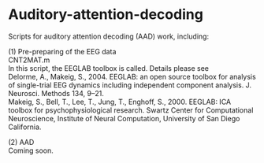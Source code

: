 # Auditory-attention-decoding
Scripts for auditory attention decoding (AAD) work, including:

(1) Pre-preparing of the EEG data  
CNT2MAT.m  
In this script, the EEGLAB toolbox is called. Details please see  
Delorme, A., Makeig, S., 2004. EEGLAB: an open source toolbox for analysis of single-trial EEG dynamics including independent component analysis. J. Neurosci. Methods 134, 9–21.  
Makeig, S., Bell, T., Lee, T., Jung, T., Enghoff, S., 2000. EEGLAB: ICA toolbox for psychophysiological research. Swartz Center for Computational Neuroscience, Institute of Neural Computation, University of San Diego California.

(2) AAD  
Coming soon.  

